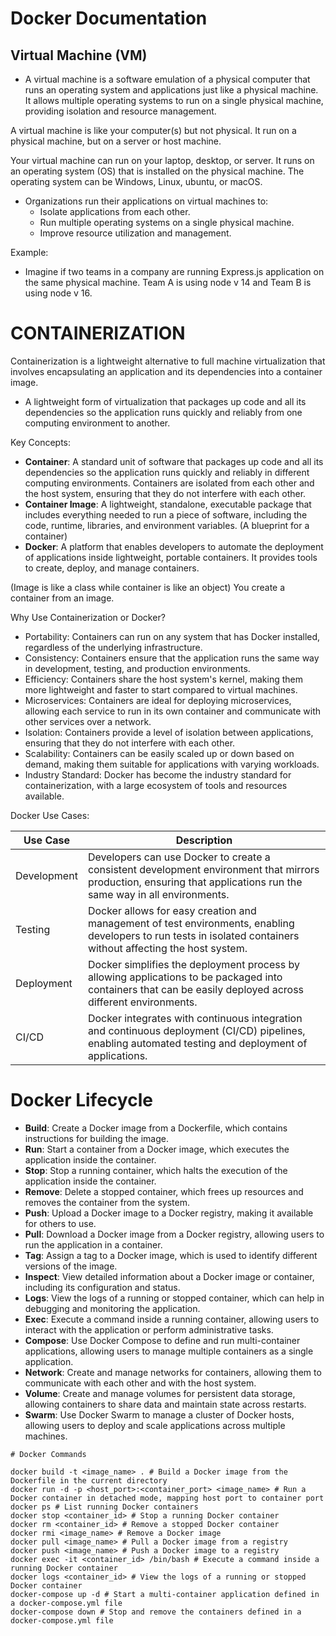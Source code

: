 # Docker Documentation


## Virtual Machine (VM)
- A virtual machine is a software emulation of a physical computer that runs an 
operating system and applications just like a physical machine. 
It allows multiple operating systems to run on a single physical machine, 
providing isolation and resource management.

A virtual machine is like your computer(s) but not physical.
It run on a physical machine, but on a server or host machine.

Your virtual machine can run on your laptop, desktop, or server.
It runs on an operating system (OS) that is installed on the physical machine.
The operating system can be Windows, Linux, ubuntu, or macOS.

- Organizations run their applications on virtual machines to:
  - Isolate applications from each other.
  - Run multiple operating systems on a single physical machine.
  - Improve resource utilization and management.

Example:
- Imagine if two teams in a company are running Express.js application on 
  the same physical machine. Team A is using node v 14 and Team B is using node v 16.

# CONTAINERIZATION
Containerization is a lightweight alternative to full machine virtualization 
that involves encapsulating an application and its dependencies into a 
container image.

- A lightweight form of virtualization that packages up code and all its 
  dependencies so the application runs quickly and reliably from one computing
environment to another.

Key Concepts:
- **Container**: A standard unit of software that packages up code and all its 
dependencies so the application runs quickly and reliably in different 
computing environments. 
  Containers are isolated from each other and the host system, ensuring that 
  they do not interfere with each other.
- **Container Image**: A lightweight, standalone, executable package that
  includes everything needed to run a piece of software, including the code, 
  runtime, libraries, and environment variables. (A blueprint for a container)
- **Docker**: A platform that enables developers to automate the deployment of 
  applications inside lightweight, portable containers. It provides tools to 
  create, deploy, and manage containers.

(Image is like a class while container is like an object)
You create a container from an image.


Why Use Containerization or Docker?
- Portability: Containers can run on any system that has Docker installed, 
  regardless of the underlying infrastructure.
- Consistency: Containers ensure that the application runs the same way 
  in development, testing, and production environments.
- Efficiency: Containers share the host system's kernel, making them 
  more lightweight and faster to start compared to virtual machines.
- Microservices: Containers are ideal for deploying microservices, 
  allowing each service to run in its own container and communicate with 
  other services over a network.
- Isolation: Containers provide a level of isolation between applications, 
  ensuring that they do not interfere with each other.
- Scalability: Containers can be easily scaled up or down based on demand, 
  making them suitable for applications with varying workloads.
- Industry Standard: Docker has become the industry standard for containerization, 
  with a large ecosystem of tools and resources available.

Docker Use Cases:

| Use Case    | Description                                                                                                                                                        |
|-------------|--------------------------------------------------------------------------------------------------------------------------------------------------------------------|
| Development | Developers can use Docker to create a consistent development environment that mirrors production, ensuring that applications run the same way in all environments. |
| Testing     | Docker allows for easy creation and management of test environments, enabling developers to run tests in isolated containers without affecting the host system.    |
| Deployment  | Docker simplifies the deployment process by allowing applications to be packaged into containers that can be easily deployed across different environments.        |
| CI/CD       | Docker integrates with continuous integration and continuous deployment (CI/CD) pipelines, enabling automated testing and deployment of applications.              |

# Docker Lifecycle
- **Build**: Create a Docker image from a Dockerfile, which contains instructions for building the image.
- **Run**: Start a container from a Docker image, which executes the application inside the container.
- **Stop**: Stop a running container, which halts the execution of the application inside the container.
- **Remove**: Delete a stopped container, which frees up resources and removes the container from the system.
- **Push**: Upload a Docker image to a Docker registry, making it available for others to use.
- **Pull**: Download a Docker image from a Docker registry, allowing users to run the application in a container.
- **Tag**: Assign a tag to a Docker image, which is used to identify different versions of the image.
- **Inspect**: View detailed information about a Docker image or container, including its configuration and status.
- **Logs**: View the logs of a running or stopped container, which can help in debugging and monitoring the application.
- **Exec**: Execute a command inside a running container, allowing users to interact with the application or perform administrative tasks.
- **Compose**: Use Docker Compose to define and run multi-container applications, allowing users to manage multiple containers as a single application.
- **Network**: Create and manage networks for containers, allowing them to communicate with each other and with the host system.
- **Volume**: Create and manage volumes for persistent data storage, allowing containers to share data and maintain state across restarts.
- **Swarm**: Use Docker Swarm to manage a cluster of Docker hosts, allowing users to deploy and scale applications across multiple machines.

```aiignore
# Docker Commands

docker build -t <image_name> . # Build a Docker image from the Dockerfile in the current directory
docker run -d -p <host_port>:<container_port> <image_name> # Run a Docker container in detached mode, mapping host port to container port
docker ps # List running Docker containers
docker stop <container_id> # Stop a running Docker container
docker rm <container_id> # Remove a stopped Docker container
docker rmi <image_name> # Remove a Docker image
docker pull <image_name> # Pull a Docker image from a registry
docker push <image_name> # Push a Docker image to a registry
docker exec -it <container_id> /bin/bash # Execute a command inside a running Docker container
docker logs <container_id> # View the logs of a running or stopped Docker container
docker-compose up -d # Start a multi-container application defined in a docker-compose.yml file
docker-compose down # Stop and remove the containers defined in a docker-compose.yml file

```